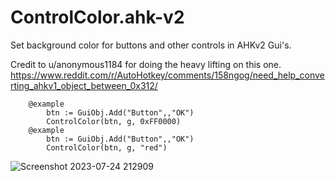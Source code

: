 # ControlColor.ahk-v2
Set background color for buttons and other controls in AHKv2 Gui's. 

Credit to u/anonymous1184 for doing the heavy lifting on this one. https://www.reddit.com/r/AutoHotkey/comments/158ngog/need_help_converting_ahkv1_object_between_0x312/

```autohotkey
    @example
        btn := GuiObj.Add("Button",,"OK")
        ControlColor(btn, g, 0xFF0000)
    @example
        btn := GuiObj.Add("Button",,"OK")
        ControlColor(btn, g, "red")
```
![Screenshot 2023-07-24 212909](https://github.com/samfisherirl/ControlColor.ahk-v2/assets/98753696/8d03c6e8-77a1-45ce-8909-945394f57f02)
